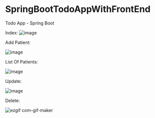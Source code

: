 # SpringBootTodoAppWithFrontEnd

Todo App - Spring Boot

Index:
![image](https://user-images.githubusercontent.com/56027479/123662031-bcf96e00-d83d-11eb-90ff-f70b8f930031.png)

Add Patient:

![image](https://user-images.githubusercontent.com/56027479/123662123-d69ab580-d83d-11eb-947c-e0fee8d7faff.png)

List Of Patients:

![image](https://user-images.githubusercontent.com/56027479/123662381-15307000-d83e-11eb-8dd1-38affcb7110f.png)

Update:

![image](https://user-images.githubusercontent.com/56027479/123662417-1d88ab00-d83e-11eb-9c88-0cfc87ae29b4.png)

Delete:

![ezgif com-gif-maker](https://user-images.githubusercontent.com/56027479/123663216-de0e8e80-d83e-11eb-9818-3c97d26689bb.gif)


